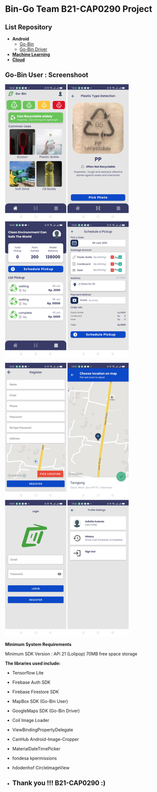 # Bin-Go Team B21-CAP0290 Project
## List Repository
- **Android**
    - [Go-Bin](https://github.com/bingobangkit/bingo-bangkit)
    - [Go-Bin Driver](https://github.com/bingobangkit/Go-Bin-Driver)
 - **[Machine Learning](https://github.com/bingobangkit/Go-Bin-ML-Model)**
 - **[Cloud](https://github.com/bingobangkit/Cloud)**
## Go-Bin User : Screenshoot
<p float="left">
  <img src="https://github.com/bingobangkit/bingo-bangkit/blob/master/Screenshot%20GoBin/home.jpg" width="200" />
  <img src="https://github.com/bingobangkit/bingo-bangkit/blob/master/Screenshot%20GoBin/detection.jpg" width="200" /> 
  <img src="https://github.com/bingobangkit/bingo-bangkit/blob/master/Screenshot%20GoBin/listpickup.jpg" width="200" />
  <img src="https://github.com/bingobangkit/bingo-bangkit/blob/master/Screenshot%20GoBin/order.jpg" width="200" />
</p>

<p float="left">
  <img src="https://github.com/bingobangkit/bingo-bangkit/blob/master/Screenshot%20GoBin/register.jpg" width="200" />
  <img src="https://github.com/bingobangkit/bingo-bangkit/blob/master/Screenshot%20GoBin/picklocation.jpg" width="200" />
  <img src="https://github.com/bingobangkit/bingo-bangkit/blob/master/Screenshot%20GoBin/login.jpg" width="200" /> 
  <img src="https://github.com/bingobangkit/bingo-bangkit/blob/master/Screenshot%20GoBin/settings.jpg" width="200" />
</p>



****Minimum System Requirements****

Minimum SDK Version : APi 21 (Lolipop)
70MB free space storage

****The libraries used include:****
- Tensorflow Lite
- Firebase Auth SDK
- Firebase Firestore SDK
- MapBox SDK (Go-Bin User)
- GoogleMaps SDK (Go-Bin Driver)
- Coil Image Loader
- ViewBindingPropertyDelegate
- CanHub Android-Image-Cropper
- MaterialDateTimePicker
- fondesa kpermissions
- hdodenhof CircleImageView


 - ## Thank you !!! B21-CAP0290 :)
